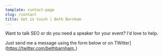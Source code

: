 ```yaml
---
template: contact-page
slug: /contact
title: Get in touch | Beth Barnham
---
```

Want to talk SEO or do you need a speaker for your event? I'd love to help.

Just send me a message using the form below or on TWitter](https://twitter.com/bethbarnham_)
